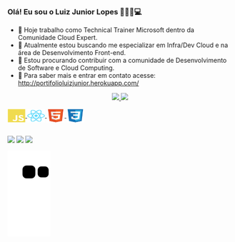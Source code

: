 ### Olá! Eu sou o Luiz Junior Lopes 👩🏾‍🦲💻

- 🔭 Hoje trabalho como Technical Trainer Microsoft dentro da Comunidade Cloud Expert.
- 🌱 Atualmente estou buscando me especializar em Infra/Dev Cloud  e na área de Desenvolvimento Front-end.
- 👯 Estou procurando contribuir com a comunidade de Desenvolvimento de Software e Cloud Computing.
- 💬 Para saber mais e entrar em contato acesse: http://portifolioluizjunior.herokuapp.com/


<div align="center">
  <a href="https://github.com/luizjrlopes">
  <img height="180em" src="https://github-readme-stats.vercel.app/api?username=luizjrlopes&show_icons=true&theme=dracula&include_all_commits=true&count_private=true"/>
  <img height="180em" src="https://github-readme-stats.vercel.app/api/top-langs/?username=luizjrlopes&layout=compact&langs_count=7&theme=dracula"/>
</div>
<div style="display: inline_block"><br>
  <img align="center" alt="Luizjr-Js" height="30" width="40" src="https://raw.githubusercontent.com/devicons/devicon/master/icons/javascript/javascript-plain.svg">
  <img align="center" alt="Luizjr-React" height="30" width="40" src="https://raw.githubusercontent.com/devicons/devicon/master/icons/react/react-original.svg">
  <img align="center" alt="Luizjr-HTML" height="30" width="40" src="https://raw.githubusercontent.com/devicons/devicon/master/icons/html5/html5-original.svg">
  <img align="center" alt="Luizjr-CSS" height="30" width="40" src="https://raw.githubusercontent.com/devicons/devicon/master/icons/css3/css3-original.svg">

</div>
  
  ##
 
<div> 

 <a href="https://discord.com/channels/@luizjuniorlopes#9975" target="_blank"><img src="https://img.shields.io/badge/Discord-7289DA?style=for-the-badge&logo=discord&logoColor=white" target="_blank"></a> 
  <a href = "mailto:luizjunior.lopes@gmail.com"><img src="https://img.shields.io/badge/-Gmail-%23333?style=for-the-badge&logo=gmail&logoColor=white" target="_blank"></a>
  <a href="https://www.linkedin.com/in/luizjuniorlopes" target="_blank"><img src="https://img.shields.io/badge/-LinkedIn-%230077B5?style=for-the-badge&logo=linkedin&logoColor=white" target="_blank"></a> 
 
  ![Snake animation](https://github.com/luizjrlopes/luizjrlopes/blob/output/github-contribution-grid-snake.svg)
 
</div>
